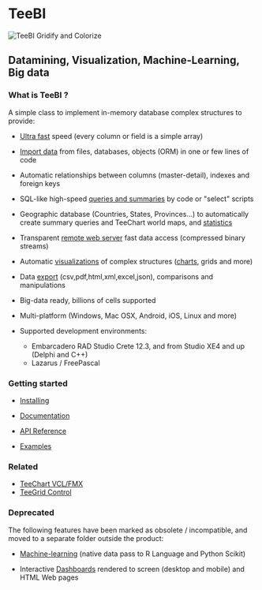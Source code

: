 # TeeBI

![TeeBI Gridify and Colorize](https://raw.github.com/Steema/BI/master/docs/img/TeeBI_Gridify_colored.png)

## Datamining, Visualization, Machine-Learning, Big data
 
### What is TeeBI ?

A simple class to implement in-memory database complex structures to provide:

- [Ultra fast](https://github.com/Steema/BI/tree/master/demos/delphi/vcl/Speed) speed (every column or field is a simple array)

- [Import data](https://github.com/Steema/BI/wiki/importing) from files, databases, objects (ORM) in one or few lines of code

- Automatic relationships between columns (master-detail), indexes and foreign keys

- SQL-like high-speed [queries and summaries](https://github.com/Steema/BI/wiki/queries) by code or "select" scripts

- Geographic database (Countries, States, Provinces...) to automatically create summary queries and TeeChart world maps, and [statistics](https://github.com/Steema/BI/wiki/statistics)

- Transparent [remote web server](https://rawgit.com/Steema/BI/master/demos/online/remote_web/index.htm) fast data access (compressed binary streams)

- Automatic [visualizations](https://github.com/Steema/BI/wiki/visualization) of complex structures ([charts](https://github.com/Steema/BI/wiki/bichart), grids and more)

- Data [export](https://github.com/Steema/BI/wiki/exporting) (csv,pdf,html,xml,excel,json), comparisons and manipulations

- Big-data ready, billions of cells supported

- Multi-platform (Windows, Mac OSX, Android, iOS, Linux and more)

- Supported development environments: 

  *  Embarcadero RAD Studio Crete 12.3, and from Studio XE4 and up (Delphi and C++)
  *  Lazarus / FreePascal
  
### Getting started

- [Installing](https://steema.com/docs/teebi/tutorials/Installing-TeeBI)

- [Documentation](https://steema.com/docs/teebi/tutorials/index.html)

- [API Reference](https://steema.com/docs/TeeBIVCLReference.htm)

- [Examples](https://github.com/Steema/BI/tree/master/demos)

### Related

- [TeeChart VCL/FMX](https://www.steema.com/product/vcl)
- [TeeGrid Control](https://www.steema.com/product/gridvcl)

### Deprecated

The following features have been marked as obsolete / incompatible, and moved to a separate folder outside the product:

- [Machine-learning](https://github.com/Steema/BI/wiki/machine-learning) (native data pass to R Language and Python Scikit)

- Interactive [Dashboards](https://raw.github.com/Steema/BI/master/docs/img/TeeBI_Dashboard_VCL.png) rendered to screen (desktop and mobile) and HTML Web pages
